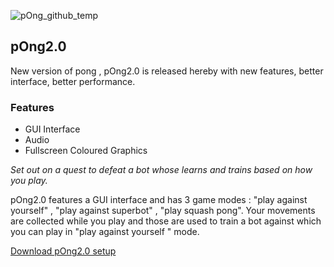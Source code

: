 ![pOng_github_temp](https://user-images.githubusercontent.com/70148119/121814819-a0cbcd80-cc90-11eb-8344-1a6786507497.png)

## pOng2.0
  New version of pong , pOng2.0 is released hereby with new features, better interface, better performance.
  
### Features
  * GUI Interface
  * Audio 
  * Fullscreen Coloured Graphics
 
_Set out on a quest to defeat a bot whose learns and trains based on how you play._

pOng2.0 features a GUI interface and has 3 game modes : "play against yourself" , "play against superbot" , "play squash pong".
Your movements are collected while you play and those are used to train a bot against which you can play in "play against yourself " mode.

[Download pOng2.0 setup](https://github.com/EccentricX/pOng/releases/download/2.0/pOng_setup.exe)
